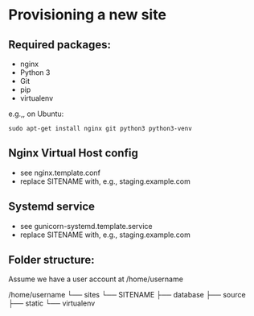 Provisioning a new site
=======================

## Required packages:

* nginx
* Python 3
* Git
* pip
* virtualenv

e.g.,, on Ubuntu:

	sudo apt-get install nginx git python3 python3-venv

## Nginx Virtual Host config

* see nginx.template.conf
* replace SITENAME with, e.g., staging.example.com

## Systemd service

* see gunicorn-systemd.template.service
* replace SITENAME with, e.g., staging.example.com

## Folder structure:
Assume we have a user account at /home/username

/home/username
└── sites
	└── SITENAME
		├── database
		├── source
		├── static
		└── virtualenv
